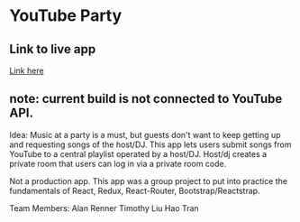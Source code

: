 # YouTube Party

## Link to live app
[Link here](https://timothytcliu.github.io/YouTube-Party-React/)

## note: current build is not connected to YouTube API.

Idea: Music at a party is a must, but guests don't want to keep getting up and requesting songs of the host/DJ. This app lets users submit songs from YouTube to a central playlist operated by a host/DJ. Host/dj creates a private room that users can log in via a private room code.

Not a production app.
This app was a group project to put into practice the fundamentals of React, Redux, React-Router, Bootstrap/Reactstrap.

Team Members:
Alan Renner
Timothy Liu
Hao Tran
